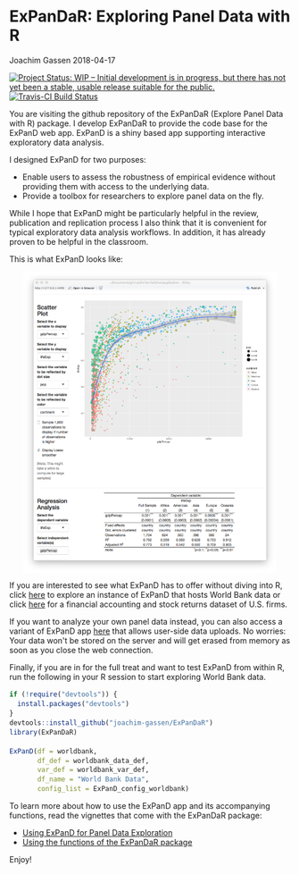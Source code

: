 ExPanDaR: Exploring Panel Data with R
================
Joachim Gassen
2018-04-17

[![Project Status: WIP – Initial development is in progress, but there has not yet been a stable, usable release suitable for the public.](http://www.repostatus.org/badges/latest/wip.svg)](http://www.repostatus.org/#wip) [![Travis-CI Build Status](https://travis-ci.org/joachim-gassen/ExPanDaR.svg?branch=master)](https://travis-ci.org/joachim-gassen/ExPanDaR)

You are visiting the github repository of the ExPanDaR (Explore Panel Data with R) package. I develop ExPanDaR to provide the code base for the ExPanD web app. ExPanD is a shiny based app supporting interactive exploratory data analysis.

I designed ExPanD for two purposes:

-   Enable users to assess the robustness of empirical evidence without providing them with access to the underlying data.
-   Provide a toolbox for researchers to explore panel data on the fly.

While I hope that ExPanD might be particularly helpful in the review, publication and replication process I also think that it is convenient for typical exploratory data analysis workflows. In addition, it has already proven to be helpful in the classroom.

This is what ExPanD looks like:

<img src="vignettes/figures/ExPanD_simple_03.png" width="90%" style="display: block; margin: auto;" />

If you are interested to see what ExPanD has to offer without diving into R, click [here](https://jgassen.shinyapps.io/expand_wb/) to explore an instance of ExPanD that hosts World Bank data or click [here](https://jgassen.shinyapps.io/expand_r3/) for a financial accounting and stock returns dataset of U.S. firms.

If you want to analyze your own panel data instead, you can also access a variant of ExPanD app [here](https://jgassen.shinyapps.io/expand/) that allows user-side data uploads. No worries: Your data won't be stored on the server and will get erased from memory as soon as you close the web connection.

Finally, if you are in for the full treat and want to test ExPanD from within R, run the following in your R session to start exploring World Bank data.

``` r
if (!require("devtools")) {
  install.packages("devtools")
}
devtools::install_github("joachim-gassen/ExPanDaR")
library(ExPanDaR)

ExPanD(df = worldbank,  
       df_def = worldbank_data_def, 
       var_def = worldbank_var_def,
       df_name = "World Bank Data",
       config_list = ExPanD_config_worldbank)
```

To learn more about how to use the ExPanD app and its accompanying functions, read the vignettes that come with the ExPanDaR package:

-   [Using ExPanD for Panel Data Exploration](vignettes/use_ExPanD.md)
-   [Using the functions of the ExPanDaR package](vignettes/ExPanDaR-functions.md)

Enjoy!
